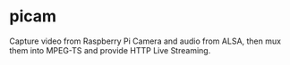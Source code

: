 picam
=====

Capture video from Raspberry Pi Camera and audio from ALSA, then mux them into MPEG-TS and provide HTTP Live Streaming.
